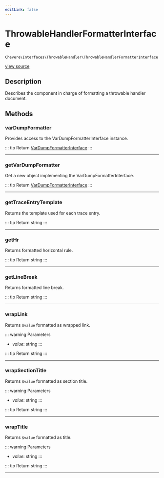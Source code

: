 ```yaml
---
editLink: false
---
```


# ThrowableHandlerFormatterInterface

`Chevere\Interfaces\ThrowableHandler\ThrowableHandlerFormatterInterface`

[view source](https://github.com/chevere/chevere/blob/main/src/Chevere/Interfaces/ThrowableHandler/ThrowableHandlerFormatterInterface.php)

## Description

Describes the component in charge of formatting a throwable handler document.

## Methods

### varDumpFormatter

Provides access to the VarDumpFormatterInterface instance.

::: tip Return
[VarDumpFormatterInterface](../VarDump/VarDumpFormatterInterface.md)
:::

---

### getVarDumpFormatter

Get a new object implementing the VarDumpFormatterInterface.

::: tip Return
[VarDumpFormatterInterface](../VarDump/VarDumpFormatterInterface.md)
:::

---

### getTraceEntryTemplate

Returns the template used for each trace entry.

::: tip Return
string
:::

---

### getHr

Returns formatted horizontal rule.

::: tip Return
string
:::

---

### getLineBreak

Returns formatted line break.

::: tip Return
string
:::

---

### wrapLink

Returns `$value` formatted as wrapped link.

::: warning Parameters
- *value*: string
:::

::: tip Return
string
:::

---

### wrapSectionTitle

Returns `$value` formatted as section title.

::: warning Parameters
- *value*: string
:::

::: tip Return
string
:::

---

### wrapTitle

Returns `$value` formatted as title.

::: warning Parameters
- *value*: string
:::

::: tip Return
string
:::

---
